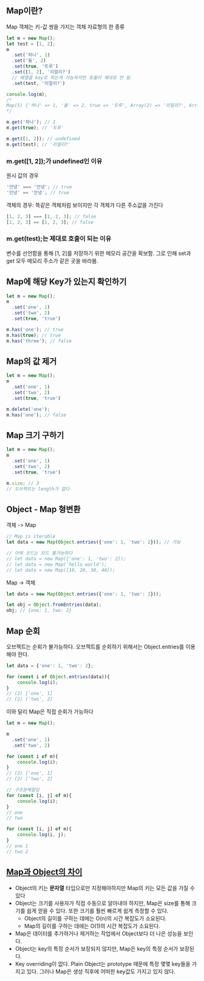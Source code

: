 ## Map이란?
Map 객체는 키-값 쌍을 가지는 객체 자료형의 한 종류
```javascript
let m = new Map();
let test = [1, 2];
m
  .set('하나', 1)
  .set('둘', 2)
  .set(true, '트루')
  .set([1, 2], '리얼리?') 
  // 배열을 key로 하는게 가능하지만 호출이 제대로 안 됨
  .set(test, '리얼리?')

console.log(m);
/*
Map(5) {'하나' => 1, '둘' => 2, true => '트루', Array(2) => '리얼리?', Array(2) => '리얼리?'}
*/

m.get('하나'); // 1
m.get(true); // '트루'

m.get([1, 2]); // undefined
m.get(test); // '리얼리?'
```
### m.get([1, 2]);가 undefined인 이유
원시 값의 경우
```javascript
'안녕' === '안녕'; // true
'안녕' == '안녕'; // true
```
객체의 경우: 똑같은 객체처럼 보이지만 각 객체가 다른 주소값을 가진다
```javascript
[1, 2, 3] === [1, 2, 3]; // false
[1, 2, 3] == [1, 2, 3]; // false
```
### m.get(test);는 제대로 호출이 되는 이유
변수를 선언함을 통해 [1, 2]를 저장하기 위한 메모리 공간을 확보함. 그로 인해 set과 get 모두 메모리 주소가 같은 곳을 바라봄.
## Map에 해당 Key가 있는지 확인하기
```javascript
let m = new Map();
m
  .set('one', 1)
  .set('two', 2)
  .set(true, 'true')

m.has('one'); // true
m.has(true); // true
m.has('three'); // false
```
## Map의 값 제거
```javascript
let m = new Map();
m
  .set('one', 1)
  .set('two', 2)
  .set(true, 'true')

m.delete('one');
m.has('one'); // false
```
## Map 크기 구하기
```javascript
let m = new Map();
m
  .set('one', 1)
  .set('two', 2)
  .set(true, 'true')

m.size; // 3
// 오브젝트는 length가 없다
```
## Object - Map 형변환
객체 -> Map
```javascript
// Map is iterable
let data = new Map(Object.entries({'one': 1, 'two': 2})); // 가능

// 아래 코드는 모드 불가능하다
// let data = new Map({'one': 1, 'two': 2});
// let data = new Map('hello world');
// let data = new Map([10, 20, 30, 40]);
```
Map -> 객체
```javascript
let data = new Map(Object.entries({'one': 1, 'two': 2}));

let obj = Object.fromEntries(data);
obj; // {one: 1, two: 2}
```
## Map 순회
오브젝트는 순회가 불가능하다. 오브젝트를 순회하기 위해서는 Object.entries를 이용해야 한다.
```javascript
let data = {'one': 1, 'two': 2};

for (const i of Object.entries(data)){
    console.log(i);
}
// (2) ['one', 1]
// (2) ['two', 2]
```
이와 달리 Map은 직접 순회가 가능하다
```javascript
let m = new Map();

m
  .set('one', 1)
  .set('two', 2)

for (const i of m){
    console.log(i);
}
// (2) ['one', 1]
// (2) ['two', 2]

// 구조분해할당
for (const [i, j] of m){
    console.log(i);
}
// one
// two

for (const [i, j] of m){
    console.log(i, j);
}
// one 1
// two 2
```
## [Map과 Object의 차이](https://shanepark.tistory.com/220)
* Object의 키는 **문자열** 타입으로만 지정해야하지만 Map의 키는 모든 값을 가질 수 있다
* Object는 크기를 사용자가 직접 수동으로 알아내야 하지만, Map은 size를 통해 크기를 쉽게 얻을 수 있다. 또한 크기를 훨씬 빠르게 쉽게 측정할 수 있다.
    * Object의 길이를 구하는 데에는 O(n)의 시간 복잡도가 소요된다.
    * Map의 길이를 구하는 데에는 O(1)의 시간 복잡도가 소요된다.
* Map은 데이터를 추가하거나 제거하는 작업에서 Object보다 더 나은 성능을 보인다.
* Object는 key의 특정 순서가 보장되지 않지만, Map은 key의 특정 순서가 보장된다.
* Key overriding이 없다. Plain Object는 prototype 때문에 특정 몇몇 key들을 가지고 있다. 그러나 Map은 생성 직후에 어떠한 key값도 가지고 있지 않다.